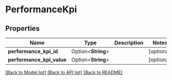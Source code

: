 # PerformanceKpi

## Properties

Name | Type | Description | Notes
------------ | ------------- | ------------- | -------------
**performance_kpi_id** | Option<**String**> |  | [optional]
**performance_kpi_value** | Option<**String**> |  | [optional]

[[Back to Model list]](../README.md#documentation-for-models) [[Back to API list]](../README.md#documentation-for-api-endpoints) [[Back to README]](../README.md)


